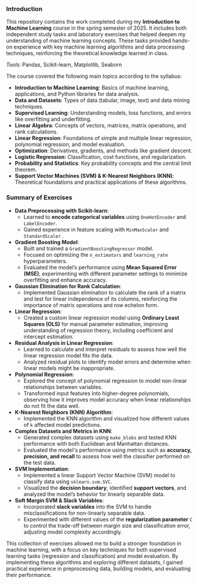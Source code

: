### Introduction

This repository contains the work completed during my **Introduction to Machine Learning** course in the spring semester of 2025. It includes both independent study tasks and laboratory exercises that helped deepen my understanding of machine learning concepts. These tasks provided hands-on experience with key machine learning algorithms and data processing techniques, reinforcing the theoretical knowledge learned in class.

*Tools:* Pandas, Scikit-learn, Matplotlib, Seaborn

The course covered the following main topics according to the syllabus:

- **Introduction to Machine Learning**: Basics of machine learning, applications, and Python libraries for data analysis.
- **Data and Datasets**: Types of data (tabular, image, text) and data mining techniques.
- **Supervised Learning**: Understanding models, loss functions, and errors like overfitting and underfitting.
- **Linear Algebra**: Concepts of vectors, matrices, matrix operations, and rank calculations.
- **Linear Regression**: Foundations of simple and multiple linear regression, polynomial regression, and model evaluation.
- **Optimization**: Derivatives, gradients, and methods like gradient descent.
- **Logistic Regression**: Classification, cost functions, and regularization.
- **Probability and Statistics**: Key probability concepts and the central limit theorem.
- **Support Vector Machines (SVM) & K-Nearest Neighbors (KNN)**: Theoretical foundations and practical applications of these algorithms.

### Summary of Exercises

- **Data Preprocessing with Scikit-learn**:
    - Learned to **encode categorical variables** using `OneHotEncoder` and `LabelEncoder`.
    - Gained experience in feature scaling with `MinMaxScaler` and `StandardScaler` .
- **Gradient Boosting Model**:
    - Built and trained a `GradientBoostingRegressor` model.
    - Focused on optimizing the `n_estimators` and `learning_rate` hyperparameters.
    - Evaluated the model’s performance using **Mean Squared Error (MSE)**, experimenting with different parameter settings to minimize overfitting and enhance accuracy.
- **Gaussian Elimination for Rank Calculation**:
    - Implemented Gaussian elimination to calculate the rank of a matrix and test for linear independence of its columns, reinforcing the importance of matrix operations and row echelon form.
- **Linear Regression**:
    - Created a custom linear regression model using **Ordinary Least Squares (OLS)** for manual parameter estimation, improving understanding of regression theory, including coefficient and intercept estimation.
- **Residual Analysis in Linear Regression**:
    - Learned to calculate and interpret residuals to assess how well the linear regression model fits the data.
    - Analyzed residual plots to identify model errors and determine when linear models might be inappropriate.
- **Polynomial Regression**:
    - Explored the concept of polynomial regression to model non-linear relationships between variables.
    - Transformed input features into higher-degree polynomials, observing how it improves model accuracy when linear relationships do not fit the data well.
- **K-Nearest Neighbors (KNN) Algorithm**:
    - Implemented the KNN algorithm and visualized how different values of `k` affected model predictions.
- **Complex Datasets and Metrics in KNN**:
    - Generated complex datasets using `make_blobs` and tested KNN performance with both Euclidean and Manhattan distances.
    - Evaluated the model's performance using metrics such as **accuracy,** **precision, and recall** to assess how well the classifier performed on the test data.
- **SVM Implementation**:
    - Implemented a linear Support Vector Machine (SVM) model to classify data using `sklearn.svm.SVC`.
    - Visualized the **decision boundary**, identified **support vectors**, and analyzed the model’s behavior for linearly separable data.
- **Soft Margin SVM & Slack Variables**:
    - Incorporated **slack variables** into the SVM to handle misclassifications for non-linearly separable data.
    - Experimented with different values of the **regularization parameter** `C` to control the trade-off between margin size and classification error, adjusting model complexity accordingly.

This collection of exercises allowed me to build a stronger foundation in machine learning, with a focus on key techniques for both supervised learning tasks (regression and classification) and model evaluation. By implementing these algorithms and exploring different datasets, I gained practical experience in preprocessing data, building models, and evaluating their performance.
